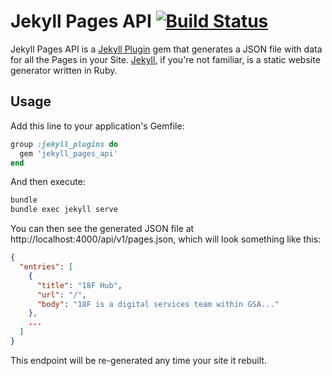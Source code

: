 # Jekyll Pages API [![Build Status](https://travis-ci.org/18F/jekyll_pages_api.svg?branch=master)](https://travis-ci.org/18F/jekyll_pages_api)

Jekyll Pages API is a [Jekyll Plugin](http://jekyllrb.com/docs/plugins/) gem that generates a JSON file with data for all the Pages in your Site. [Jekyll](http://jekyllrb.com), if you're not familiar, is a static website generator written in Ruby.

## Usage

Add this line to your application's Gemfile:

```ruby
group :jekyll_plugins do
  gem 'jekyll_pages_api'
end
```

And then execute:

```bash
bundle
bundle exec jekyll serve
```

You can then see the generated JSON file at http://localhost:4000/api/v1/pages.json, which will look something like this:

```json
{
  "entries": [
    {
      "title": "18F Hub",
      "url": "/",
      "body": "18F is a digital services team within GSA..."
    },
    ...
  ]
}
```

This endpoint will be re-generated any time your site it rebuilt.
